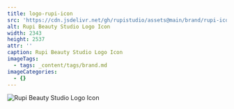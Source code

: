 ```yaml
---
title: logo-rupi-icon
src: 'https://cdn.jsdelivr.net/gh/rupistudio/assets@main/brand/rupi-icon.png'
alt: Rupi Beauty Studio Logo Icon
width: 2343
height: 2537
attr: ''
caption: Rupi Beauty Studio Logo Icon
imageTags:
  - tags: _content/tags/brand.md
imageCategories:
  - {}
---
```


![Rupi Beauty Studio Logo Icon](https://cdn.jsdelivr.net/gh/rupistudio/assets@main/brand/rupi-icon.png "Rupi Beauty Studio Logo Icon")
